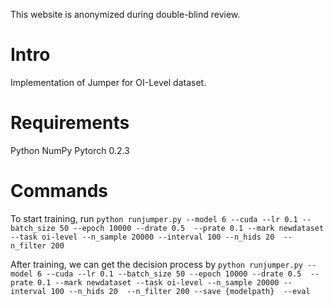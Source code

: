 This website is anonymized during double-blind review.

# Intro
Implementation of Jumper for OI-Level dataset.

# Requirements
Python
NumPy
Pytorch 0.2.3


# Commands
To start training, run
`python runjumper.py --model 6 --cuda --lr 0.1 --batch_size 50 --epoch 10000 --drate 0.5  --prate 0.1 --mark newdataset --task oi-level --n_sample 20000 --interval 100 --n_hids 20  --n_filter 200`

After training, we can get the decision process  by
`python runjumper.py --model 6 --cuda --lr 0.1 --batch_size 50 --epoch 10000 --drate 0.5  --prate 0.1 --mark newdataset --task oi-level --n_sample 20000 --interval 100 --n_hids 20  --n_filter 200 --save {modelpath}  --eval`
